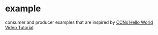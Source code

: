 # example

consumer and producer examples that are inspired by [CCNx Hello World Video Tutorial](http://www.ccnx.org/download/).

